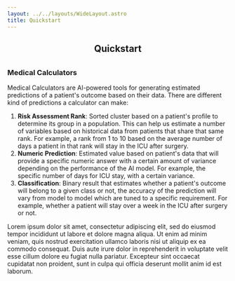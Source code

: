 ```yaml
---
layout: ../../layouts/WideLayout.astro
title: Quickstart
---
```

<style>
    main {
        text-align: justify;
    }
    h2 {
        margin-bottom: 32px;
        text-align: center;
    }
</style>

## Quickstart

### Medical Calculators

Medical Calculators are AI-powered tools for generating estimated predictions of a patient's outcome based on their data. There are different kind of predictions a calculator can make:

1. **Risk Assessment Rank**: Sorted cluster based on a patient's profile to determine its group in a population. This can help us estimate a number of variables based on historical data from patients that share that same rank. For example, a rank from 1 to 10 based on the average number of days a patient in that rank will stay in the ICU after surgery.
2. **Numeric Prediction**: Estimated value based on patient's data that will provide a specific numeric answer with a certain amount of variance depending on the performance of the AI model. For example, the specific number of days for ICU stay, with a certain variance.
3. **Classification**: Binary result that estimates whether a patient's outcome will belong to a given class or not, the accuracy of the prediction will vary from model to model which are tuned to a specific requirement. For example, whether a patient will stay over a week in the ICU after surgery or not.

Lorem ipsum dolor sit amet, consectetur adipiscing elit, sed do eiusmod tempor incididunt ut labore et dolore magna aliqua. Ut enim ad minim veniam, quis nostrud exercitation ullamco laboris nisi ut aliquip ex ea commodo consequat. Duis aute irure dolor in reprehenderit in voluptate velit esse cillum dolore eu fugiat nulla pariatur. Excepteur sint occaecat cupidatat non proident, sunt in culpa qui officia deserunt mollit anim id est laborum.
